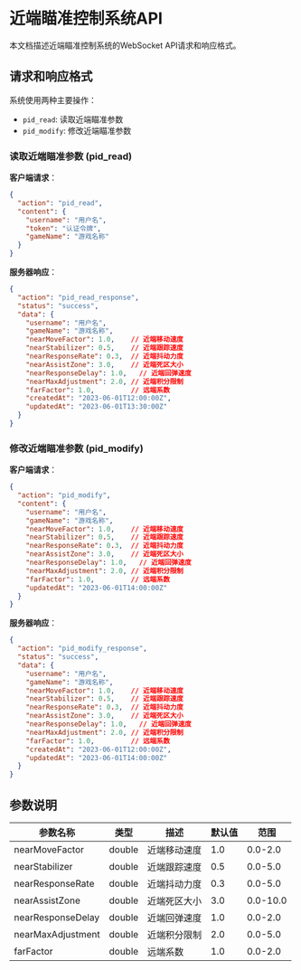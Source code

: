 # 近端瞄准控制系统API

本文档描述近端瞄准控制系统的WebSocket API请求和响应格式。

## 请求和响应格式

系统使用两种主要操作：
- `pid_read`: 读取近端瞄准参数
- `pid_modify`: 修改近端瞄准参数

### 读取近端瞄准参数 (pid_read)

**客户端请求**：

```json
{
  "action": "pid_read",
  "content": {
    "username": "用户名",
    "token": "认证令牌",
    "gameName": "游戏名称"
  }
}
```

**服务器响应**：

```json
{
  "action": "pid_read_response",
  "status": "success",
  "data": {
    "username": "用户名",
    "gameName": "游戏名称",
    "nearMoveFactor": 1.0,    // 近端移动速度
    "nearStabilizer": 0.5,    // 近端跟踪速度
    "nearResponseRate": 0.3,  // 近端抖动力度
    "nearAssistZone": 3.0,    // 近端死区大小
    "nearResponseDelay": 1.0,   // 近端回弹速度
    "nearMaxAdjustment": 2.0, // 近端积分限制
    "farFactor": 1.0,         // 远端系数
    "createdAt": "2023-06-01T12:00:00Z",
    "updatedAt": "2023-06-01T13:30:00Z"
  }
}
```

### 修改近端瞄准参数 (pid_modify)

**客户端请求**：

```json
{
  "action": "pid_modify",
  "content": {
    "username": "用户名",
    "gameName": "游戏名称",
    "nearMoveFactor": 1.0,    // 近端移动速度
    "nearStabilizer": 0.5,    // 近端跟踪速度
    "nearResponseRate": 0.3,  // 近端抖动力度
    "nearAssistZone": 3.0,    // 近端死区大小
    "nearResponseDelay": 1.0,   // 近端回弹速度
    "nearMaxAdjustment": 2.0, // 近端积分限制
    "farFactor": 1.0,         // 远端系数
    "updatedAt": "2023-06-01T14:00:00Z"
  }
}
```

**服务器响应**：

```json
{
  "action": "pid_modify_response",
  "status": "success",
  "data": {
    "username": "用户名",
    "gameName": "游戏名称",
    "nearMoveFactor": 1.0,    // 近端移动速度
    "nearStabilizer": 0.5,    // 近端跟踪速度
    "nearResponseRate": 0.3,  // 近端抖动力度
    "nearAssistZone": 3.0,    // 近端死区大小
    "nearResponseDelay": 1.0,   // 近端回弹速度
    "nearMaxAdjustment": 2.0, // 近端积分限制
    "farFactor": 1.0,         // 远端系数
    "createdAt": "2023-06-01T12:00:00Z",
    "updatedAt": "2023-06-01T14:00:00Z"
  }
}
```

## 参数说明

| 参数名称 | 类型 | 描述 | 默认值 | 范围 |
|---------|------|------|-------|------|
| nearMoveFactor | double | 近端移动速度 | 1.0 | 0.0-2.0 |
| nearStabilizer | double | 近端跟踪速度 | 0.5 | 0.0-5.0 |
| nearResponseRate | double | 近端抖动力度 | 0.3 | 0.0-5.0 |
| nearAssistZone | double | 近端死区大小 | 3.0 | 0.0-10.0 |
| nearResponseDelay | double | 近端回弹速度 | 1.0 | 0.0-2.0 |
| nearMaxAdjustment | double | 近端积分限制 | 2.0 | 0.0-5.0 |
| farFactor | double | 远端系数 | 1.0 | 0.0-2.0 |
